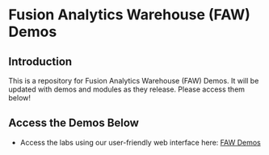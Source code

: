 # Fusion Analytics Warehouse (FAW) Demos

## Introduction

This is a repository for Fusion Analytics Warehouse (FAW) Demos. It will be updated with demos and modules as they release. Please access them below!

## Access the Demos Below

- Access the labs using our user-friendly web interface here: [FAW Demos](https://amnisia.github.io/faw-demos/)

